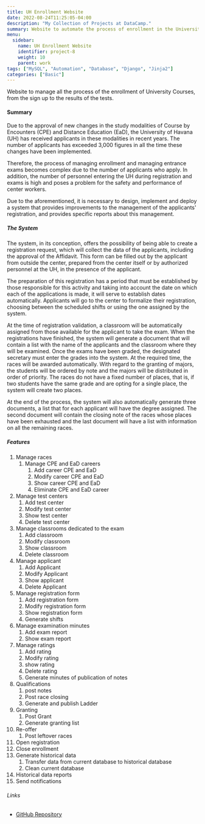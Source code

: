 ```yaml
---
title: UH Enrollment Website
date: 2022-08-24T11:25:05-04:00
description: "My Collection of Projects at DataCamp."
summary: Website to automate the process of enrollment in the University of Havana distance courses
menu:
  sidebar:
    name: UH Enrollment Website
    identifier: project-8
    weight: 10
    parent: work
tags: ["MySQL", "Automation", "Database", "Django", "Jinja2"]
categories: ["Basic"]
---
```


Website to manage all the process of the enrollment of University Courses, from the sign up to the results of the tests.

#### Summary

Due to the approval of new changes in the study modalities of Course by Encounters (CPE) and Distance Education (EaD), the University of Havana (UH) has received applicants in these modalities in recent years. The number of applicants has exceeded 3,000 figures in all the time these changes have been implemented.

Therefore, the process of managing enrollment and managing entrance exams becomes complex due to the number of applicants who apply. In addition, the number of personnel entering the UH during registration and exams is high and poses a problem for the safety and performance of center workers.

Due to the aforementioned, it is necessary to design, implement and deploy a system that provides improvements to the management of the applicants' registration, and provides specific reports about this management.

##### The System

The system, in its conception, offers the possibility of being able to create a registration request, which will collect the data of the applicants, including the approval of the Affidavit. This form can be filled out by the applicant from outside the center, prepared from the center itself or by authorized personnel at the UH, in the presence of the applicant.

The preparation of this registration has a period that must be established by those responsible for this activity and taking into account the date on which each of the applications is made, it will serve to establish dates automatically. Applicants will go to the center to formalize their registration, choosing between the scheduled shifts or using the one assigned by the system.

At the time of registration validation, a classroom will be automatically assigned from those available for the applicant to take the exam. When the registrations have finished, the system will generate a document that will contain a list with the name of the applicants and the classroom where they will be examined.
Once the exams have been graded, the designated secretary must enter the grades into the system. At the required time, the races will be awarded automatically. With regard to the granting of majors, the students will be ordered by note and the majors will be distributed in order of priority. The races do not have a fixed number of places, that is, if two students have the same grade and are opting for a single place, the system will create two places.

At the end of the process, the system will also automatically generate three documents, a list that for each applicant will have the degree assigned. The second document will contain the closing note of the races whose places have been exhausted and the last document will have a list with information on all the remaining races.

##### Features

1. Manage races
   1. Manage CPE and EaD careers
      1. Add career CPE and EaD
      2. Modify career CPE and EaD
      3. Show career CPE and EaD
      4. Eliminate CPE and EaD career
2. Manage test centers
   1. Add test center
   2. Modify test center
   3. Show test center
   4. Delete test center
3. Manage classrooms dedicated to the exam
   1. Add classroom
   2. Modify classroom
   3. Show classroom
   4. Delete classroom
4. Manage applicant
   1. Add Applicant
   2. Modify Applicant
   3. Show applicant
   4. Delete Applicant
5. Manage registration form
   1. Add registration form
   2. Modify registration form
   3. Show registration form
   4. Generate shifts
6. Manage examination minutes
   1. Add exam report
   2. Show exam report
7. Manage ratings
   1. Add rating
   2. Modify rating
   3. show rating
   4. Delete rating
   5. Generate minutes of publication of notes
8. Qualifications
   1. post notes
   2. Post race closing
   3. Generate and publish Ladder
9. Granting
   1. Post Grant
   2. Generate granting list
10. Re-offer
    1. Post leftover races
11. Open registration
12. Close enrollment
13. Generate historical data
    1. Transfer data from current database to historical database
    2. Clean current database
14. Historical data reports
15. Send notifications

###### Links

- [GitHub Repository](https://github.com/lorainemg/db-project)
